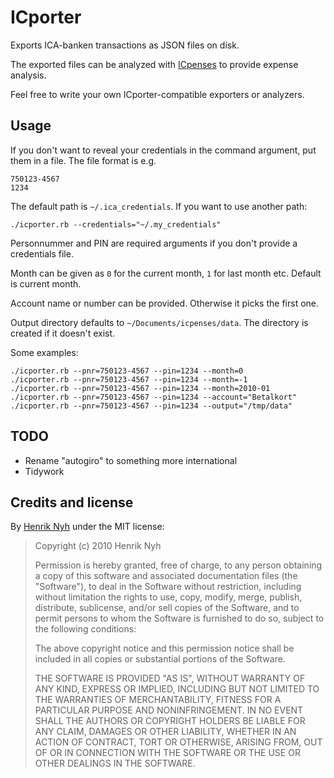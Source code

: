# ICporter

Exports ICA-banken transactions as JSON files on disk.

The exported files can be analyzed with [ICpenses](http://github.com/henrik/icpenses) to provide expense analysis.

Feel free to write your own ICporter-compatible exporters or analyzers.

## Usage

If you don't want to reveal your credentials in the command argument, put them in a file.
The file format is e.g.

    750123-4567  
    1234
    
The default path is `~/.ica_credentials`. If you want to use another path:

    ./icporter.rb --credentials="~/.my_credentials"

Personnummer and PIN are required arguments if you don't provide a credentials file.

Month can be given as `0` for the current month, `1` for last month etc. Default is current month.

Account name or number can be provided. Otherwise it picks the first one.

Output directory defaults to `~/Documents/icpenses/data`. The directory is created if it doesn't exist.

Some examples:

    ./icporter.rb --pnr=750123-4567 --pin=1234 --month=0
    ./icporter.rb --pnr=750123-4567 --pin=1234 --month=-1
    ./icporter.rb --pnr=750123-4567 --pin=1234 --month=2010-01
    ./icporter.rb --pnr=750123-4567 --pin=1234 --account="Betalkort"
    ./icporter.rb --pnr=750123-4567 --pin=1234 --output="/tmp/data"


## TODO

 * Rename "autogiro" to something more international
 * Tidywork

## Credits and license

By [Henrik Nyh](http://henrik.nyh.se/) under the MIT license:

>  Copyright (c) 2010 Henrik Nyh
>
>  Permission is hereby granted, free of charge, to any person obtaining a copy
>  of this software and associated documentation files (the "Software"), to deal
>  in the Software without restriction, including without limitation the rights
>  to use, copy, modify, merge, publish, distribute, sublicense, and/or sell
>  copies of the Software, and to permit persons to whom the Software is
>  furnished to do so, subject to the following conditions:
>
>  The above copyright notice and this permission notice shall be included in
>  all copies or substantial portions of the Software.
>
>  THE SOFTWARE IS PROVIDED "AS IS", WITHOUT WARRANTY OF ANY KIND, EXPRESS OR
>  IMPLIED, INCLUDING BUT NOT LIMITED TO THE WARRANTIES OF MERCHANTABILITY,
>  FITNESS FOR A PARTICULAR PURPOSE AND NONINFRINGEMENT. IN NO EVENT SHALL THE
>  AUTHORS OR COPYRIGHT HOLDERS BE LIABLE FOR ANY CLAIM, DAMAGES OR OTHER
>  LIABILITY, WHETHER IN AN ACTION OF CONTRACT, TORT OR OTHERWISE, ARISING FROM,
>  OUT OF OR IN CONNECTION WITH THE SOFTWARE OR THE USE OR OTHER DEALINGS IN
>  THE SOFTWARE.
